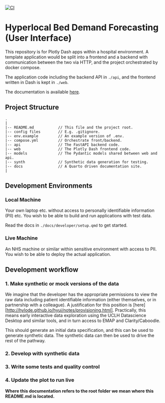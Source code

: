 [![CI](https://github.com/HYLODE/HyUi/actions/workflows/main.yml/badge.svg?branch=main)](https://github.com/HYLODE/HyUi/actions/workflows/main.yml)

# Hyperlocal Bed Demand Forecasting (User Interface)

This repository is for Plotly Dash apps within a hospital environment. A
template application would be split into a frontend and a backend with
communication between the two via HTTP, and the project orchestrated by
docker compose.

The application code including the backend API in `./api`, and the frontend written in Dash is kept in `./web`.

The documentation is available [here](https://hylode.github.io/HyUi/).

## Project Structure

```
.
|
|-- README.md           // This file and the project root.
|-- config files        // E.g. .gitignore.
|-- env.example         // An example version of .env.
|-- compose.yml         // Orchestrate front/backend.
|-- api                 // The FastAPI backend code.
|-- web                 // The Plotly Dash frontend code.
|-- models              // The Pydantic models shared between web and api.
|-- synth               // Synthetic data generation for testing.
|-- docs                // A Quarto driven documentation site.
|
```


## Development Environments

### Local Machine

Your own laptop etc. without access to personally identifiable information (PII) etc.
You wish to be able to build and run applications with test data.

Read the docs in `./docs/developer/setup.qmd` to get started.


### Live Machine

An NHS machine or similar within sensitive environment with access to PII.
You wish to be able to deploy the actual application.

## Development workflow

### 1. Make synthetic or mock versions of the data

We imagine that the developer has the appropriate permissions to view the raw data including patient identifiable information (either themselves, or in partnership with a colleague). A justification for this position is [here][http://hylode.github.io/hyui/notes/provisioning.html]. Practically, this means early interactive data exploration using the UCLH Datascience Desktop and similar tools, and in turn access to EMAP and Clarity/Caboodle.

This should generate an initial data specification, and this can be used to generate synthetic data. The synthetic data can then be used to drive the rest of the pathway.

### 2. Develop with synthetic data

### 3. Write some tests and quality control

### 4. Update the plot to run live


**Where this documentation refers to the root folder we mean where this README.md is
located.**
